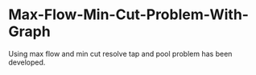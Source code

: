 # Max-Flow-Min-Cut-Problem-With-Graph
 Using max flow and min cut resolve tap and pool problem has been developed.
